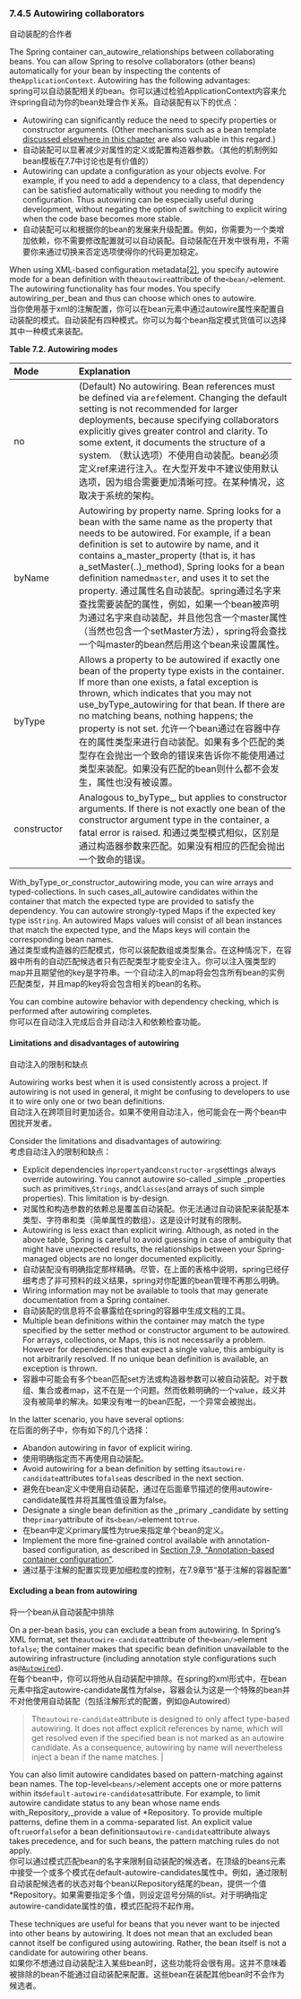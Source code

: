 ### 7.4.5 Autowiring collaborators

自动装配的合作者

The Spring container can\_autowire\_relationships between collaborating beans. You can allow Spring to resolve collaborators \(other beans\) automatically for your bean by inspecting the contents of the`ApplicationContext`. Autowiring has the following advantages:  
spring可以自动装配相关的bean。你可以通过检验ApplicationContext内容来允许spring自动为你的bean处理合作关系。自动装配有以下的优点：

* Autowiring can significantly reduce the need to specify properties or constructor arguments. \(Other mechanisms such as a bean template [discussed elsewhere in this chapter](https://docs.spring.io/spring/docs/current/spring-framework-reference/htmlsingle/#beans-child-bean-definitions) are also valuable in this regard.\)
* 自动装配可以显著减少对属性的定义或配置构造器参数。（其他的机制例如bean模板在7.7中讨论也是有价值的）
* Autowiring can update a configuration as your objects evolve. For example, if you need to add a dependency to a class, that dependency can be satisfied automatically without you needing to modify the configuration. Thus autowiring can be especially useful during development, without negating the option of switching to explicit wiring when the code base becomes more stable.
* 自动装配可以和根据你的bean的发展来升级配置。例如，你需要为一个类增加依赖，你不需要修改配置就可以自动装配。自动装配在开发中很有用，不需要你来通过切换来否定选项使得你的代码更加稳定。

When using XML-based configuration metadata[\[2\]](https://docs.spring.io/spring/docs/current/spring-framework-reference/htmlsingle/#ftn.d5e2672), you specify autowire mode for a bean definition with the`autowire`attribute of the`<bean/>`element. The autowiring functionality has four modes. You specify autowiring\_per\_bean and thus can choose which ones to autowire.  
当你使用基于xml的注解配置，你可以在bean元素中通过autowire属性来配置自动装配的模式。自动装配有四种模式。你可以为每个bean指定模式货值可以选择其中一种模式来装配。

**Table 7.2. Autowiring modes**
<style>
table th:first-of-type {
    width: 100px;
}
</style>

| Mode | Explanation |
| :--- | :--- |
| no | \(Default\) No autowiring. Bean references must be defined via a`ref`element. Changing the default setting is not recommended for larger deployments, because specifying collaborators explicitly gives greater control and clarity. To some extent, it documents the structure of a system. （默认选项）不使用自动装配。bean必须定义ref来进行注入。在大型开发中不建议使用默认选项，因为组合需要更加清晰可控。在某种情况，这取决于系统的架构。 |
| byName | Autowiring by property name. Spring looks for a bean with the same name as the property that needs to be autowired. For example, if a bean definition is set to autowire by name, and it contains a\_master\_property \(that is, it has a\_setMaster\(..\)\_method\), Spring looks for a bean definition named`master`, and uses it to set the property. 通过属性名自动装配。spring通过名字来查找需要装配的属性，例如，如果一个bean被声明为通过名字来自动装配，并且他包含一个master属性（当然也包含一个setMaster方法），spring将会查找一个叫master的bean然后用这个bean来设置属性。 |
| byType | Allows a property to be autowired if exactly one bean of the property type exists in the container. If more than one exists, a fatal exception is thrown, which indicates that you may not use\_byType\_autowiring for that bean. If there are no matching beans, nothing happens; the property is not set. 允许一个bean通过在容器中存在的属性类型来进行自动装配。如果有多个匹配的类型存在会抛出一个致命的错误来告诉你不能使用通过类型来装配。如果没有匹配的bean则什么都不会发生，属性也没有被设置。 |
| constructor | Analogous to_byType_, but applies to constructor arguments. If there is not exactly one bean of the constructor argument type in the container, a fatal error is raised. 和通过类型模式相似，区别是通过构造器参数来匹配。如果没有相应的匹配会抛出一个致命的错误。 |

With\_byType\_or\_constructor\_autowiring mode, you can wire arrays and typed-collections. In such cases\_all\_autowire candidates within the container that match the expected type are provided to satisfy the dependency. You can autowire strongly-typed Maps if the expected key type is`String`. An autowired Maps values will consist of all bean instances that match the expected type, and the Maps keys will contain the corresponding bean names.  
通过类型或构造器的匹配模式，你可以装配数组或类型集合。在这种情况下，在容器中所有的自动匹配候选者只有匹配类型才能安全注入。你可以注入强类型的map并且期望他的key是字符串。一个自动注入的map将会包含所有bean的实例匹配类型，并且map的key将会包含相关的bean的名称。

You can combine autowire behavior with dependency checking, which is performed after autowiring completes.  
你可以在自动注入完成后合并自动注入和依赖检查功能。

#### Limitations and disadvantages of autowiring

自动注入的限制和缺点

Autowiring works best when it is used consistently across a project. If autowiring is not used in general, it might be confusing to developers to use it to wire only one or two bean definitions.  
自动注入在跨项目时更加适合。如果不使用自动注入，他可能会在一两个bean中困扰开发者。

Consider the limitations and disadvantages of autowiring:  
考虑自动注入的限制和缺点：

* Explicit dependencies in`property`and`constructor-arg`settings always override autowiring. You cannot autowire so-called \_simple \_properties such as primitives,`Strings`, and`Classes`\(and arrays of such simple properties\). This limitation is by-design.
* 对属性和构造参数的依赖总是覆盖自动装配。你无法通过自动装配来装配基本类型、字符串和类（简单属性的数组）。这是设计时就有的限制。
* Autowiring is less exact than explicit wiring. Although, as noted in the above table, Spring is careful to avoid guessing in case of ambiguity that might have unexpected results, the relationships between your Spring-managed objects are no longer documented explicitly.
* 自动装配没有明确指定那样精确。尽管，在上面的表格中说明，spring已经仔细考虑了非可预料的歧义结果，spring对你配置的bean管理不再那么明确。
* Wiring information may not be available to tools that may generate documentation from a Spring container.
* 自动装配的信息将不会暴露给在spring的容器中生成文档的工具。
* Multiple bean definitions within the container may match the type specified by the setter method or constructor argument to be autowired. For arrays, collections, or Maps, this is not necessarily a problem. However for dependencies that expect a single value, this ambiguity is not arbitrarily resolved. If no unique bean definition is available, an exception is thrown.
* 容器中可能会有多个bean匹配set方法或构造器参数可以被自动装配。对于数组、集合或者map，这不在是一个问题。然而依赖明确的一个value，歧义并没有被简单的解决。如果没有唯一的bean匹配，一个异常会被抛出。

In the latter scenario, you have several options:  
在后面的例子中，你有如下的几个选择：

* Abandon autowiring in favor of explicit wiring.
* 使用明确指定而不再使用自动装配。
* Avoid autowiring for a bean definition by setting its`autowire-candidate`attributes to`false`as described in the next section.
* 避免在bean定义中使用自动装配，通过在后面章节描述的使用autowire-candidate属性并将其属性值设置为false。
* Designate a single bean definition as the \_primary \_candidate by setting the`primary`attribute of its`<bean/>`element to`true`.
* 在bean中定义primary属性为true来指定单个bean的定义。
* Implement the more fine-grained control available with annotation-based configuration, as described in [Section 7.9, “Annotation-based container configuration”](https://docs.spring.io/spring/docs/current/spring-framework-reference/htmlsingle/#beans-annotation-config).
* 通过基于注解的配置实现更加细粒度的控制，在7.9章节“基于注解的容器配置”

#### Excluding a bean from autowiring

将一个bean从自动装配中排除

On a per-bean basis, you can exclude a bean from autowiring. In Spring’s XML format, set the`autowire-candidate`attribute of the`<bean/>`element to`false`; the container makes that specific bean definition unavailable to the autowiring infrastructure \(including annotation style configurations such as[`@Autowired`](https://docs.spring.io/spring/docs/current/spring-framework-reference/htmlsingle/#beans-autowired-annotation)\).  
在每个bean中，你可以将他从自动装配中排除。在spring的xml形式中，在bean元素中指定autowire-candidate属性为false，容器会认为这是一个特殊的bean并不对他使用自动装配（包括注解形式的配置，例如@Autowired）

> The`autowire-candidate`attribute is designed to only affect type-based autowiring. It does not affect explicit references by name, which will get resolved even if the specified bean is not marked as an autowire candidate. As a consequence, autowiring by name will nevertheless inject a bean if the name matches. \|

You can also limit autowire candidates based on pattern-matching against bean names. The top-level`<beans/>`element accepts one or more patterns within its`default-autowire-candidates`attribute. For example, to limit autowire candidate status to any bean whose name ends with\_Repository,\_provide a value of \*Repository. To provide multiple patterns, define them in a comma-separated list. An explicit value of`true`or`false`for a bean definitions`autowire-candidate`attribute always takes precedence, and for such beans, the pattern matching rules do not apply.  
你可以通过模式匹配bean的名字来限制自动装配的候选者。在顶级的beans元素中接受一个或多个模式在default-autowire-candidates属性中。例如，通过限制自动装配候选者的状态对每个bean以Repository结尾的bean，提供一个值\*Repository。如果需要指定多个值，则设定逗号分隔的list。对于明确指定autowire-candidate属性的值，模式匹配将不起作用。

These techniques are useful for beans that you never want to be injected into other beans by autowiring. It does not mean that an excluded bean cannot itself be configured using autowiring. Rather, the bean itself is not a candidate for autowiring other beans.  
如果你不想通过自动装配注入某些bean时，这些功能将会很有用。这并不意味着被排除的bean不能通过自动装配来配置。这些bean在装配其他bean时不会作为候选者。


